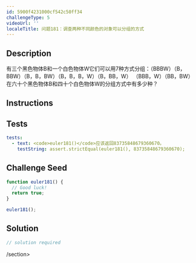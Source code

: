 ```yaml
---
id: 5900f4231000cf542c50ff34
challengeType: 5
videoUrl: ''
localeTitle: 问题181：调查两种不同颜色的对象可以分组的方式
---
```


## Description
<section id="description">有三个黑色物体B和一个白色物体W它们可以用7种方式分组：（BBBW）（B，BBW）（B，B，BW）（B，B，B，W）（B，BB，W） （BBB，W）（BB，BW）在六十个黑色物体B和四十个白色物体W的分组方式中有多少种？ </section>

## Instructions
<section id="instructions">
</section>

## Tests
<section id='tests'>

```yml
tests:
  - text: <code>euler181()</code>应该返回83735848679360670。
    testString: assert.strictEqual(euler181(), 83735848679360670);

```

</section>

## Challenge Seed
<section id='challengeSeed'>

<div id='js-seed'>

```js
function euler181() {
  // Good luck!
  return true;
}

euler181();

```

</div>



</section>

## Solution
<section id='solution'>

```js
// solution required
```

/section>
